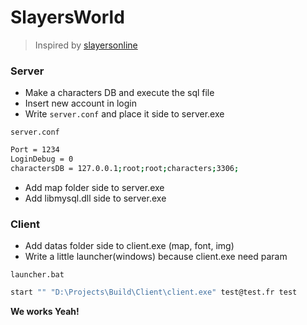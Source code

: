 # SlayersWorld
> Inspired by [slayersonline](http://http://www.slayersonline.net/)

### Server

  - Make a characters DB and execute the sql file
  - Insert new account in login
  - Write `server.conf` and place it side to server.exe

`server.conf`
```sh
Port = 1234
LoginDebug = 0
charactersDB = 127.0.0.1;root;root;characters;3306;
```

  - Add map folder side to server.exe
  - Add libmysql.dll side to server.exe

### Client

  - Add datas folder side to client.exe (map, font, img)
  - Write a little launcher(windows) because client.exe need param

`launcher.bat`
```sh
start "" "D:\Projects\Build\Client\client.exe" test@test.fr test
```

**We works Yeah!**
